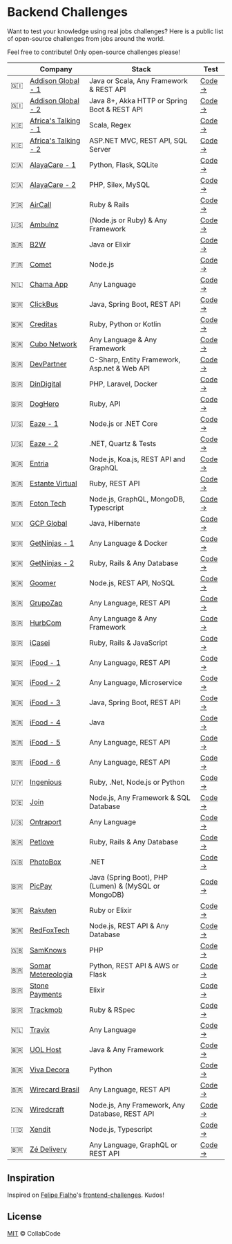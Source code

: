 # Backend Challenges

Want to test your knowledge using real jobs challenges? Here is a public list of open-source challenges from jobs around the world.

Feel free to contribute! Only open-source challenges please!

| | Company | Stack | Test
|--|--|--|--
| :gibraltar: | [Addison Global - 1](http://www.addisongloballtd.com/) | Java or Scala, Any Framework & REST API | [Code →](https://github.com/addisonglobal/backend-technical-test)
| :gibraltar: | [Addison Global - 2](http://www.addisongloballtd.com/) | Java 8+, Akka HTTP or Spring Boot & REST API | [Code →](https://github.com/addisonglobal/java8-technical-test)
| :kenya: | [Africa's Talking - 1](https://africastalking.com/) | Scala, Regex | [Code →](https://github.com/AfricasTalkingTalent/BackendCodeChallengeSeptember2018)
| :kenya: | [Africa's Talking - 2](https://africastalking.com/) | ASP.NET MVC, REST API, SQL Server | [Code →](https://github.com/AfricasTalkingTalent/AlfarBackendChallenge)
| :canada: | [AlayaCare - 1](https://www.alayacare.com/) | Python, Flask, SQLite | [Code →](https://github.com/AlayaCare/backend-python-test)
| :canada: | [AlayaCare - 2](https://www.alayacare.com/) | PHP, Silex, MySQL | [Code →](https://github.com/AlayaCare/backend-php-test)
| :fr: | [AirCall](https://aircall.io/) | Ruby & Rails | [Code →](https://github.com/aircall/backend-test-5)
| :us: | [Ambulnz](http://www.ambulnz.com/) | (Node.js or Ruby) & Any Framework | [Code →](https://github.com/AmbulnzLLC/fullstack-challenge/tree/master/backend)
| :brazil: | [B2W](https://ri.b2w.digital/) | Java or Elixir | [Code →](https://github.com/b2w-marketplace/challenge-backend)
| :fr: | [Comet](https://www.comet.co/) | Node.js | [Code →](https://github.com/hellocomet/backend-engineer-test)
| :netherlands: | [Chama App](https://www.chama-app.com.br/) | Any Language | [Code →](https://github.com/chamatheapp/chama-backend-assignment-course-signup)
| :brazil: | [ClickBus](https://www.clickbus.com.br/) | Java, Spring Boot, REST API | [Code →](https://github.com/RocketBus/quero-ser-clickbus/tree/master/testes/backend-developer)
| :brazil: | [Creditas](http://creditas.com.br/) | Ruby, Python or Kotlin | [Code →](https://github.com/Creditas/challenge/tree/master/backend)
| :brazil: | [Cubo Network](https://cubo.network/) | Any Language & Any Framework | [Code →](https://github.com/cubonetwork/fullstack-challenge)
| :brazil: | [DevPartner](http://www.devpartner.com.br/) | C-Sharp, Entity Framework, Asp.net & Web API | [Code →](https://github.com/DevPartner-BR/backend-projects-test)
| :brazil: | [DinDigital](https://dindigital.io/) | PHP, Laravel, Docker | [Code →](https://github.com/dindigital/teste-back-end-2019)
| :brazil: | [DogHero](http:/https://www.doghero.com.br/) | Ruby, API | [Code →](https://github.com/doghero/test-backend/wiki/Test-Case)
| :us: | [Eaze - 1](https://www.eaze.com/) | Node.js or .NET Core | [Code →](https://github.com/eaze/take-home-backend)
| :us: | [Eaze - 2](https://www.eaze.com/) | .NET, Quartz & Tests | [Code →](https://github.com/eaze/interview-dotnet-test)
| :brazil: | [Entria](https://www.entria.com.br) | Node.js, Koa.js, REST API and GraphQL | [Code →](https://github.com/entria/jobs#backend-allocated-or-remote)
| :brazil: | [Estante Virtual](https://www.estantevirtual.com.br/) | Ruby, REST API | [Code →](https://github.com/estantevirtual/vagas/blob/master/desafios/backend.md)
| :brazil: | [Foton Tech](https://fotontech.co/) | Node.js, GraphQL, MongoDB, Typescript | [Code →](https://github.com/FotonTech/join)
| :mexico: | [GCP Global](https://www.gcpglobal.com/) | Java, Hibernate | [Code →](https://github.com/ORCAapplicants/backend-test)
| :brazil: | [GetNinjas - 1](https://www.getninjas.com.br/) | Any Language & Docker | [Code →](https://github.com/getninjas/backend-rover-challenge)
| :brazil: | [GetNinjas - 2](https://www.getninjas.com.br/) | Ruby, Rails & Any Database | [Code →](https://github.com/getninjas/backend-challenge)
| :brazil: | [Goomer](https://goomer.com.br/) | Node.js, REST API, NoSQL | [Code →](https://github.com/goomerdev/job-dev-backend-interview)
| :brazil: | [GrupoZap](https://www.grupozap.com/) | Any Language, REST API | [Code →](https://github.com/grupozap/code-challenge/blob/master/backend.md)
| :brazil: | [HurbCom](https://www.hurb.com/) | Any Language & Any Framework | [Code →](https://github.com/hurbcom/challenge-bravo)
| :brazil: | [iCasei](http://icasei.com.br/) | Ruby, Rails & JavaScript | [Code →](https://github.com/icasei/teste-back-end)
| :brazil: | [iFood - 1](https://www.ifood.com.br/) | Any Language, REST API | [Code →](https://github.com/ifood/vemproifood-backend)
| :brazil: | [iFood - 2](https://www.ifood.com.br/) | Any Language, Microservice | [Code →](https://github.com/ifood/ifood-backend-menu-test)
| :brazil: | [iFood - 3](https://www.ifood.com.br/) | Java, Spring Boot, REST API | [Code →](https://github.com/ifood/ifood-backend-basic-test)
| :brazil: | [iFood - 4](https://www.ifood.com.br/) | Java | [Code →](https://github.com/ifood/ifood-backend-logistic-test)
| :brazil: | [iFood - 5](https://www.ifood.com.br/) | Any Language, REST API | [Code →](https://github.com/ifood/ifood-backend-score-test)
| :brazil: | [iFood - 6](https://www.ifood.com.br/) | Any Language, REST API | [Code →](https://github.com/ifood/ifood-backend-payment-test)
| :uruguay: | [Ingenious](http://ingenious.agency/) | Ruby, .Net, Node.js or Python | [Code →](https://github.com/ingsw-dev/backend-test)
| :de: | [Join](https://join.com/) | Node.js, Any Framework & SQL Database | [Code →](https://github.com/join-com/coding-challenge-backend-nodejs)
| :us: | [Ontraport](https://ontraport.com/) | Any Language | [Code →](https://github.com/Ontraport/Backend-Test)
| :brazil: | [Petlove](https://www.petlove.com.br/) | Ruby, Rails & Any Database | [Code →](https://github.com/petlove/vagas/tree/master/backend-ruby)
| :uk: | [PhotoBox](http://www.photobox.co.uk/) | .NET | [Code →](https://github.com/photobox/Moonpig.Recruitment)
| :brazil: | [PicPay](https://picpay.com/) | Java (Spring Boot), PHP (Lumen) & (MySQL or MongoDB) | [Code →](https://github.com/PicPay/trabalhe-conosco-backend-dev)
| :brazil: | [Rakuten](https://www.rakuten.com.br/) | Ruby or Elixir | [Code →](https://github.com/RakutenBrasil/backend-code-challenge)
| :brazil: | [RedFoxTech](https://redfox.tech/) | Node.js, REST API & Any Database | [Code →](https://github.com/RedFoxTech/vaga-backend-teste)
| :uk: | [SamKnows](https://www.samknows.com/) | PHP | [Code →](https://github.com/SamKnows/backend-engineering-test/blob/master/README.md)
| :brazil: | [Somar Metereologia](http://www.somarmeteorologia.com.br/institucional/) | Python, REST API & AWS or Flask | [Code →](https://github.com/somarmeteorologia/challenge/tree/master/backend)
| :brazil: | [Stone Payments](http://stone.com.br) | Elixir | [Code →](https://github.com/stone-payments/tech-challenge)
| :brazil: | [Trackmob](https://trackmob.com.br/) | Ruby & RSpec | [Code →](https://github.com/Trackmob/trackmob-backend-test)
| :netherlands: | [Travix](https://www.travix.com/) | Any Language | [Code →](https://github.com/Travix-International/tech-test)
| :brazil: | [UOL Host](https://uolhost.uol.com.br/) | Java & Any Framework | [Code →](https://github.com/uolhost/test-backEnd-Java)
| :brazil: | [Viva Decora](https://www.vivadecora.com.br/) | Python | [Code →](https://github.com/vivadecora/backend-teste)
| :brazil: | [Wirecard Brasil](https://wirecard.com.br/) | Any Language, REST API | [Code →](https://github.com/wirecardBrasil/challenge/tree/master/backend)
| :cn: | [Wiredcraft](https://wiredcraft.com) | Node.js, Any Framework, Any Database, REST API | [Code →](https://github.com/Wiredcraft/test-backend)
| :indonesia: | [Xendit](https://www.xendit.co/en/) | Node.js, Typescript | [Code →](https://github.com/xendit/backend-coding-test)
| :brazil: | [Zé Delivery](https://www.ze.delivery/) | Any Language, GraphQL or REST API | [Code →](https://github.com/ZeLabs/code-challenge/blob/master/backend.md)

## Inspiration

Inspired on [Felipe Fialho](https://github.com/felipefialho)'s [frontend-challenges](https://github.com/felipefialho/frontend-challenges). Kudos!

## License

[MIT](/license) &copy; CollabCode
